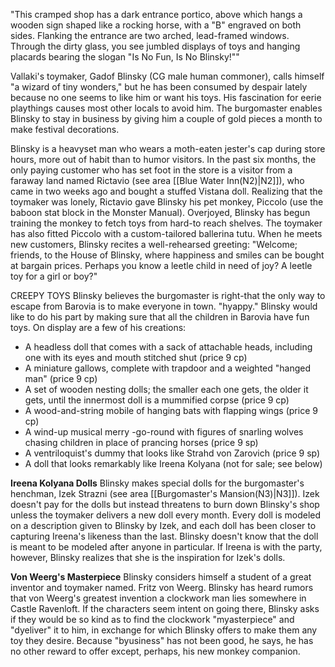 "This cramped shop has a dark entrance portico, above which hangs a wooden sign shaped like a rocking horse, with a "B" engraved on both sides. Flanking the entrance are two arched, lead-framed windows. Through the dirty glass, you see jumbled displays of toys and hanging placards bearing the slogan "Is No Fun, Is No Blinsky!""

Vallaki's toymaker, Gadof Blinsky (CG male human commoner), calls himself "a wizard of tiny wonders," but he has been consumed by despair lately because no one seems to like him or want his toys. His fascination for eerie playthings causes most other locals to avoid him. The burgomaster enables Blinsky to stay in business by giving him a couple of gold pieces a month to make festival decorations.

Blinsky is a heavyset man who wears a moth-eaten jester's cap during store hours, more out of habit than to humor visitors. In the past six months, the only paying customer who has set foot in the store is a visitor from a faraway land named Rictavio (see area [[Blue Water Inn(N2)|N2]]), who came in two weeks ago and bought a stuffed Vistana doll. Realizing that the toymaker was lonely, Rictavio gave Blinsky his pet monkey, Piccolo (use the baboon stat block in the Monster Manual). Overjoyed, Blinsky has begun training the monkey to fetch toys from hard-to reach shelves. The toymaker has also fitted Piccolo with a custom-tailored ballerina tutu. When he meets new customers, Blinsky recites a well-rehearsed greeting: "Welcome; friends, to the House of Blinsky, where happiness and smiles can be bought at bargain prices. Perhaps you know a leetle child in need of joy? A leetle toy for a girl or boy?"

CREEPY TOYS 
Blinsky believes the burgomaster is right-that the only way to escape from Barovia is to make everyone in town. "hyappy." Blinsky would like to do his part by making sure that all the children in Barovia have fun toys. On display are a few of his creations:
* A headless doll that comes with a sack of attachable heads, including one with its eyes and mouth stitched shut (price 9 cp) 
* A miniature gallows, complete with trapdoor and a weighted "hanged man" (price 9 cp) 
* A set of wooden nesting dolls; the smaller each one gets, the older it gets, until the innermost doll is a mummified corpse (price 9 cp) 
* A wood-and-string mobile of hanging bats with flapping wings (price 9 cp) 
* A wind-up musical merry -go-round with figures of snarling wolves chasing children in place of prancing horses (price 9 sp) 
* A ventriloquist's dummy that looks like Strahd von Zarovich (price 9 sp)
* A doll that looks remarkably like Ireena Kolyana (not for sale; see below)

**Ireena Kolyana Dolls**
Blinsky makes special dolls for the burgomaster's henchman, Izek Strazni (see area [[Burgomaster's Mansion(N3)|N3]]). Izek doesn't pay for the dolls but instead threatens to burn down Blinsky's shop unless the toymaker delivers a new doll every month. Every doll is modeled on a description given to Blinsky by Izek, and each doll has been closer to capturing Ireena's likeness than the last. Blinsky doesn't know that the doll is meant to be modeled after anyone in particular. If Ireena is with the party, however, Blinsky realizes that she is the inspiration for Izek's dolls.

**Von Weerg's Masterpiece**
Blinsky considers himself a student of a great inventor and toymaker named. Fritz von Weerg. Blinsky has heard rumors that von Weerg's greatest invention a clockwork man lies somewhere in Castle Ravenloft. If the characters seem intent on going there, Blinsky asks if they would be so kind as to find the clockwork "myasterpiece" and "dyeliver" it to him, in exchange for which Blinsky offers to make them any toy they desire. Because "byusiness" has not been good, he says, he has no other reward to offer except, perhaps, his new monkey companion.